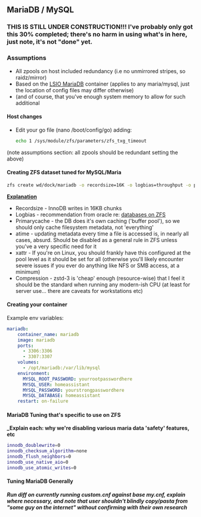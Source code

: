 ## MariaDB / MySQL

### THIS IS STILL UNDER CONSTRUCTION!!! I've probably only got this 30% completed; there's no harm in using what's in here, just note, it's not "done" yet.

### Assumptions

* All zpools on host included redundancy (i.e no unmirrored stripes, so raidz/mirror)
* Based on the [LSIO MariaDB](https://github.com/linuxserver/docker-mariadb) container (applies to any maria/mysql, just the location of config files may differ otherwise)
* (and of course, that you've enough system memory to allow for such additional 

#### Host changes

* Edit your go file (nano /boot/config/go) adding:

  ```bash
  echo 1 /sys/module/zfs/parameters/zfs_txg_timeout
  ``` 

(note assumptions section: all zpools should be redundant setting the above)

#### Creating ZFS dataset tuned for MySQL/Maria ####

```bash
zfs create wd/dock/mariadb -o recordsize=16K -o logbias=throughput -o primarycache=metadata -o atime=off -o xattr=sa -o compression=zstd-3
```

[**Explanation**](https://shatteredsilicon.net/blog/2020/06/05/mysql-mariadb-innodb-on-zfs/)
* Recordsize - InnoDB writes in 16KB chunks
* Logbias - recommendation from oracle re: [databases on ZFS](https://docs.oracle.com/cd/E19253-01/819-5461/givdo/index.html)
* Primarycache - the DB does it's own caching ('buffer pool'), so we should only cache filesystem metadata, not 'everything'
* atime - updating metadata every time a file is accessed is, in nearly all cases, absurd. Should be disabled as a general rule in ZFS unless you've a very specific need for it
* xattr - If you're on Linux, you should frankly have this configured at the pool level as it should be set for all (otherwise you'll likely encounter severe issues if you ever do anything like NFS or SMB access, at a minimum)
* Compression - zstd-3 is 'cheap' enough (resource-wise) that I feel it should be the standard when running any modern-ish CPU (at least for server use... there are caveats for workstations etc)

#### Creating your container ####

Example env variables:

```yaml
mariadb:
    container_name: mariadb
    image: mariadb
    ports:
      - 3306:3306
      - 3307:3307
    volumes:
      - /opt/mariadb:/var/lib/mysql
    environment:
      MYSQL_ROOT_PASSWORD: yourrootpasswordhere
      MYSQL_USER: homeassistant
      MYSQL_PASSWORD: yourstrongpasswordhere
      MYSQL_DATABASE: homeassistant
    restart: on-failure
```

#### MariaDB Tuning that's specific to use on ZFS

 **_Explain each: why we're disabling various maria data 'safety' features, etc**

```bash
innodb_doublewrite=0
innodb_checksum_algorithm=none
innodb_flush_neighbors=0
innodb_use_native_aio=0
innodb_use_atomic_writes=0
```

#### Tuning MariaDB Generally

  **_Run diff on currently running custom.cnf against base my.cnf, explain where necessary, and note that user shouldn't blindly copy/pasta from "some guy on the internet" without confirming with their own research_**
